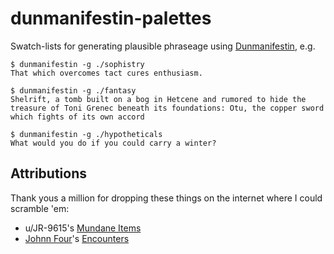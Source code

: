 # dunmanifestin-palettes

Swatch-lists for generating plausible phraseage using [Dunmanifestin](https://github.com/quavmo/Dunmanifestin), e.g.

```
$ dunmanifestin -g ./sophistry
That which overcomes tact cures enthusiasm.
```

```
$ dunmanifestin -g ./fantasy
Shelrift, a tomb built on a bog in Hetcene and rumored to hide the treasure of Toni Grenec beneath its foundations: Otu, the copper sword which fights of its own accord
```

```
$ dunmanifestin -g ./hypotheticals
What would you do if you could carry a winter?
```

## Attributions

Thank yous a million for dropping these things on the internet where I could scramble 'em:

- u/JR-9615's [Mundane Items](https://www.reddit.com/r/DnD/comments/3yvy58/commonmundane_item_list_d100/)
- [Johnn Four](https://www.roleplayingtips.com/)'s [Encounters](https://s3.amazonaws.com/RPT-eBooks/1372-fantasy-roadside-encounters.pdf)
